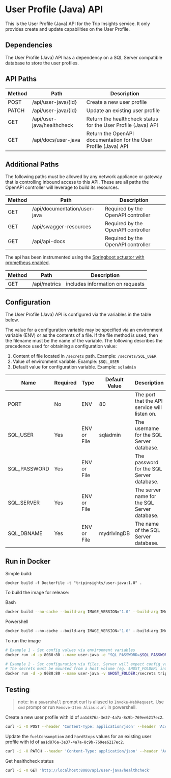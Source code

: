 # User Profile (Java) API

This is the User Profile (Java) API for the Trip Insights service. It only provides create and update capabilities on the User Profile.

## Dependencies

The User Profile (Java) API has a dependency on a SQL Server compatible database to store the user profiles.

## API Paths

| Method  | Path                        |Description                                                       |
|---------|-----------------------------|------------------------------------------------------------------|
| POST    | /api/user-java/{id}         | Create a new user profile                                        |
| PATCH   | /api/user-java/{id}         | Update an existing user profile                                  |
| GET     | /api/user-java/healthcheck  | Return the healthcheck status for the User Profile (Java) API    |
| GET     | /api/docs/user-java         | Return the OpenAPI documentation for the User Profile (Java) API |

## Additional Paths

The following paths must be allowed by any network appliance or gateway that is controlling inbound access to this API. These are all paths the OpenAPI controller will leverage to build its resources.

| Method  | Path                          |Description                            |
|---------|-------------------------------|---------------------------------------|
| GET     | /api/documentation/user-java  | Required by the OpenAPI controller    |
| GET     | /api/swagger-resources        | Required by the OpenAPI controller    |
| GET     | /api/api-docs                 | Required by the OpenAPI controller    |

The api has been instrumented using the [Springboot actuator with prometheus enabled](https://docs.spring.io/spring-boot/docs/current/reference/htmlsingle/#production-ready-metrics-export-prometheus).  

| Method  | Path                          |Description                            |
|---------|-------------------------------|---------------------------------------|
| GET     | /api/metrics                      | includes information on requests    |

## Configuration

The User Profile (Java) API is configured via the variables in the table below.

The value for a configuration variable may be specified via an environment variable (ENV) or as the contents of a file. If the file method is used, then the filename must be the name of the variable. The following describes the precedence used for obtaining a configuration value:

1. Content of file located in `/secrets` path. Example: `/secrets/SQL_USER`
2. Value of environment variable. Example: `$SQL_USER`
3. Default value for configuration variable. Example: `sqladmin`

| Name                 | Required | Type        | Default Value | Description                                   |
|----------------------|----------|-------------|---------------|-----------------------------------------------|
| PORT                 | No       | ENV         | 80            | The port that the API service will listen on. |
| SQL_USER             | Yes      | ENV or File | sqladmin      | The username for the SQL Server database.     |
| SQL_PASSWORD         | Yes      | ENV or File |               | The password for the SQL Server database.     |
| SQL_SERVER           | Yes      | ENV or File |               | The server name for the SQL Server database.  |
| SQL_DBNAME           | Yes      | ENV or File | mydrivingDB   | The name of the SQL Server database.          |

## Run in Docker

Simple build:

```
docker build -f Dockerfile -t "tripinsights/user-java:1.0" .
```

To build the image for release:

Bash
```bash
docker build --no-cache --build-arg IMAGE_VERSION="1.0" --build-arg IMAGE_CREATE_DATE="`date -u +"%Y-%m-%dT%H:%M:%SZ"`" --build-arg IMAGE_SOURCE_REVISION="`git rev-parse HEAD`" -f Dockerfile -t "tripinsights/user-java:1.0" .
```

Powershell
```powershell
docker build --no-cache --build-arg IMAGE_VERSION="1.0" --build-arg IMAGE_CREATE_DATE="$(Get-Date((Get-Date).ToUniversalTime()) -UFormat '%Y-%m-%dT%H:%M:%SZ')" --build-arg IMAGE_SOURCE_REVISION="$(git rev-parse HEAD)" -f Dockerfile -t "tripinsights/user-java:1.0" .
```

To run the image

```bash
# Example 1 - Set config values via environment variables
docker run -d -p 8080:80 --name user-java -e "SQL_PASSWORD=$SQL_PASSWORD" -e "SQL_SERVER=$SQL_SERVER" tripinsights/user-java:1.0

# Example 2 - Set configuration via files. Server will expect config values in files like /secrets/SQL_USER.
# The secrets must be mounted from a host volume (eg. $HOST_FOLDER) into the /secrets container volume.
docker run -d -p 8080:80 --name user-java -v $HOST_FOLDER:/secrets tripinsights/user-java:1.0
```

## Testing

> note: in a `powershell` prompt curl is aliased to `Invoke-WebRequest`.  Use `cmd` prompt or run `Remove-Item Alias:curl` in powershell.

Create a new user profile with id of `aa1d876a-3e37-4a7a-8c9b-769ee6217ec2`.

```bash
curl -i -X POST --header 'Content-Type: application/json' --header 'Accept: application/json' -d '{ "createdAt": "2018-08-07", "deleted": false, "firstName": "Hacker","fuelConsumption": 0,"hardAccelerations": 0,"hardStops": 0, "lastName": "Test","maxSpeed": 0,"profilePictureUri": "https://pbs.twimg.com/profile_images/1003946090146693122/IdMjh-FQ_bigger.jpg", "ranking": 0,"rating": 0, "totalDistance": 0, "totalTime": 0, "totalTrips": 0,  "updatedAt": "2018-08-07", "userId": "hacker2" }' 'http://localhost:8080/api/user-java/aa1d876a-3e37-4a7a-8c9b-769ee6217ec2'
```

Update the `fuelConsumption` and `hardStops` values for an existing user profile with id of `aa1d876a-3e37-4a7a-8c9b-769ee6217ec2`.

```bash
curl -i -X PATCH --header 'Content-Type: application/json' --header 'Accept: application/json' -d '{ "fuelConsumption":20, "hardStops":74371 }' 'http://localhost:8080/api/user-java/aa1d876a-3e37-4a7a-8c9b-769ee6217ec2'
```

Get healthcheck status

```bash
curl -i -X GET 'http://localhost:8080/api/user-java/healthcheck'
```